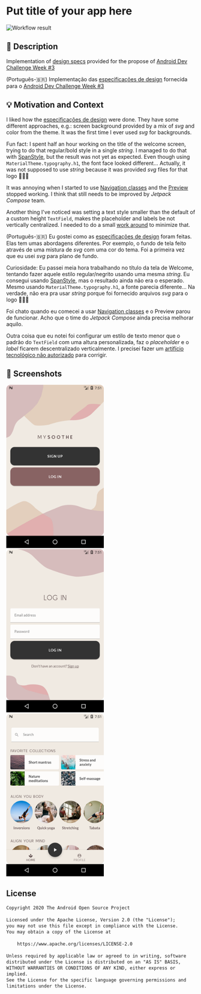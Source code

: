 # Put title of your app here

![Workflow result](https://github.com/andremion/AndroidDevChallenge-Compose-MySoothe/workflows/Check/badge.svg)


## :scroll: Description
Implementation of [design specs](specs) provided for the propose of [Android Dev Challenge Week #3](https://android-developers.googleblog.com/2021/03/android-dev-challenge-3.html)

(Português-🇧🇷)
Implementação das [especificações de design](specs) fornecida para o [Android Dev Challenge Week #3](https://android-developers.googleblog.com/2021/03/android-dev-challenge-3.html)


## :bulb: Motivation and Context
I liked how the [especificações de design](specs) were done.
They have some different approaches, e.g.: screen background provided by a mix of *svg* and color from the theme. It was the first time I ever used *svg* for backgrounds.

Fun fact: I spent half an hour working on the title of the welcome screen, trying to do that regular/bold style in a single *string*.
I managed to do that with [SpanStyle](https://developer.android.com/reference/kotlin/androidx/compose/ui/text/SpanStyle), but the result was not yet as expected.
Even though using `MaterialTheme.typography.h1`, the font face looked different...
Actually, it was not supposed to use *string* because it was provided *svg* files for that logo 🤦🏻‍♂️    

It was annoying when I started to use [Navigation classes](https://developer.android.com/jetpack/compose/navigation) and the [Preview](https://developer.android.com/jetpack/compose/tooling#preview) stopped working. I think that still needs to be improved by *Jetpack Compose* team.

Another thing I've noticed was setting a text style smaller than the default of a custom height `TextField`, makes the placeholder and labels be not vertically centralized. I needed to do a small [work around](https://github.com/andremion/AndroidDevChallenge-Compose-MySoothe/blob/main/app/src/main/java/com/example/androiddevchallenge/ui/component/Texts.kt#L45) to minimize that. 

(Português-🇧🇷)
Eu gostei como as [especificações de design](specs) foram feitas.
Elas tem umas abordagens diferentes. Por exemplo, o fundo de tela feito através de uma mistura de *svg* com uma cor do tema. Foi a primeira vez que eu usei *svg* para plano de fundo.

Curiosidade: Eu passei meia hora trabalhando no título da tela de Welcome, tentando fazer aquele estilo regular/negrito usando uma mesma *string*.
Eu consegui usando [SpanStyle](https://developer.android.com/reference/kotlin/androidx/compose/ui/text/SpanStyle?hl=pt-br), mas o resultado ainda não era o esperado.
Mesmo usando `MaterialTheme.typography.h1`, a fonte parecia diferente...
Na verdade, não era pra usar *string* porque foi fornecido arquivos *svg* para o logo 🤦🏻‍♂️

Foi chato quando eu comecei a usar [Navigation classes](https://developer.android.com/jetpack/compose/navigation?hl=pt-br) e o Preview parou de funcionar. Acho que o time do *Jetpack Compose* ainda precisa melhorar aquilo.

Outra coisa que eu notei foi configurar um estilo de texto menor que o padrão do `TextField` com uma altura personalizada, faz o *placeholder* e o *label* ficarem descentralizado verticalmente. I precisei fazer um [artifício tecnológico não autorizado](https://github.com/andremion/AndroidDevChallenge-Compose-MySoothe/blob/main/app/src/main/java/com/example/androiddevchallenge/ui/component/Texts.kt#L45) para corrigir.

## :camera_flash: Screenshots
<img src="/results/screenshot_1.png" width="260">&emsp;<img src="/results/screenshot_2.png" width="260">&emsp;<img src="/results/screenshot_3.png" width="260">

## License
```
Copyright 2020 The Android Open Source Project

Licensed under the Apache License, Version 2.0 (the "License");
you may not use this file except in compliance with the License.
You may obtain a copy of the License at

    https://www.apache.org/licenses/LICENSE-2.0

Unless required by applicable law or agreed to in writing, software
distributed under the License is distributed on an "AS IS" BASIS,
WITHOUT WARRANTIES OR CONDITIONS OF ANY KIND, either express or implied.
See the License for the specific language governing permissions and
limitations under the License.
```
